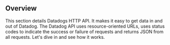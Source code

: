 ## Overview
This section details Datadogs HTTP API. It makes it easy to get data in and out of Datadog. The Datadog API uses resource-oriented URLs, uses status codes to indicate the success or failure of requests and returns JSON from all requests. Let's dive in and see how it works.

